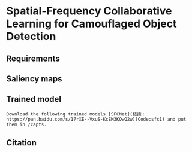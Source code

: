 # Spatial-Frequency Collaborative Learning for Camouflaged Object Detection
## Requirements
## Saliency maps
## Trained model
    Download the following trained models [SFCNet](链接：https://pan.baidu.com/s/17rXE--VxuS-KcEM3KOwQ2w)(Code:sfc1) and put them in /capts.  
## Citation
